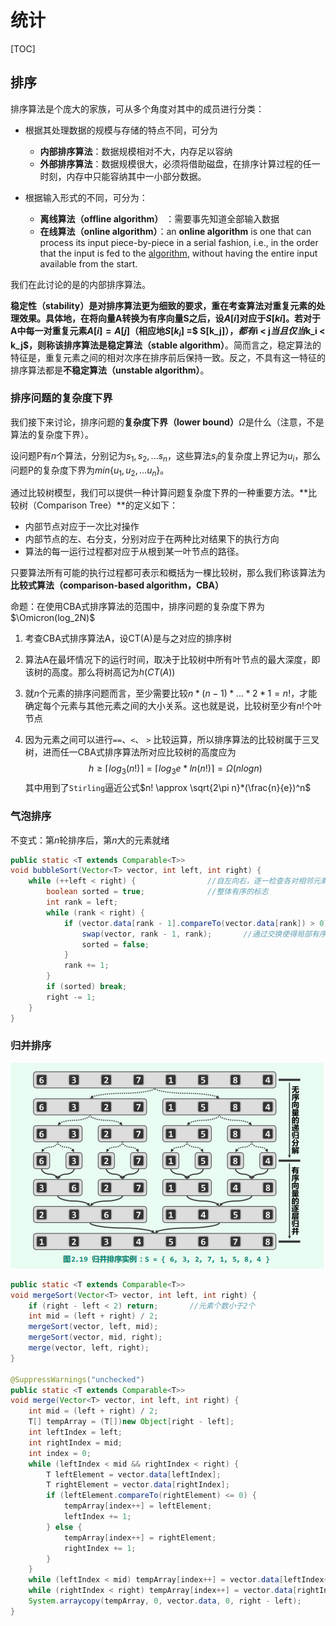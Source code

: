 # 统计

[TOC]

## 排序

排序算法是个庞大的家族，可从多个角度对其中的成员进行分类：

- 根据其处理数据的规模与存储的特点不同，可分为

  - **内部排序算法**：数据规模相对不大，内存足以容纳
  - **外部排序算法**：数据规模很大，必须将借助磁盘，在排序计算过程的任一时刻，内存中只能容纳其中一小部分数据。

- 根据输入形式的不同，可分为：

  - **离线算法（offline algorithm）** ：需要事先知道全部输入数据
  - **在线算法（online algorithm）**：an **online algorithm** is one that can process its input piece-by-piece in a serial fashion, i.e., in the order that the input is fed to the [algorithm](https://en.wikipedia.org/wiki/Algorithm), without having the entire input available from the start.

  

我们在此讨论的是的内部排序算法。



**稳定性（stability）**是对排序算法更为细致的要求，重在考查算法对重复元素的处理效果。具体地，在将向量A转换为有序向量S之后，设$A[i]$对应于$S[ki]$。若对于A中每一对重复元素$A[i] = A[j]$（相应地$S[k_i]$ =$ S[k_j]$），都有$i < j$当且仅当$k_i < k_j$，则称该排序算法是**稳定算法（stable algorithm）**。简而言之，稳定算法的特征是，重复元素之间的相对次序在排序前后保持一致。反之，不具有这一特征的排序算法都是**不稳定算法（unstable algorithm）**。

### 排序问题的复杂度下界

我们接下来讨论，排序问题的**复杂度下界（lower bound）**$\Omega$是什么（注意，不是算法的复杂度下界）。

设问题P有$n$个算法，分别记为$s_1, s_2, ... s_n$，这些算法$s_i$的复杂度上界记为$u_i$，那么问题P的复杂度下界为$min\{u_1, u_2, ... u_n\}$。

通过比较树模型，我们可以提供一种计算问题复杂度下界的一种重要方法。**比较树（Comparison Tree）**的定义如下：

- 内部节点对应于一次比对操作
- 内部节点的左、右分支，分别对应于在两种比对结果下的执行方向
- 算法的每一运行过程都对应于从根到某一叶节点的路径。

只要算法所有可能的执行过程都可表示和概括为一棵比较树，那么我们称该算法为**比较式算法（comparison-based algorithm，CBA）**

命题：在使用CBA式排序算法的范围中，排序问题的复杂度下界为$\Omicron(log_2N)$

1. 考查CBA式排序算法A，设CT(A)是与之对应的排序树

2. 算法A在最坏情况下的运行时间，取决于比较树中所有叶节点的最大深度，即该树的高度。那么将树高记为$h(CT(A))$

3. 就$n$个元素的排序问题而言，至少需要比较$n * (n - 1) * ... * 2 * 1 = n!$，才能确定每个元素与其他元素之间的大小关系。这也就是说，比较树至少有$n!$个叶节点

4. 因为元素之间可以进行`==`、`<`、 `>` 比较运算，所以排序算法的比较树属于三叉树，进而任一CBA式排序算法所对应比较树的高度应为
   $$
   h \geq \lceil log_3(n!) \rceil = \lceil log_3e*ln(n!)\rceil = \Omega(nlogn)
   $$
   其中用到了`Stirling`逼近公式$n! \approx \sqrt{2\pi n}*(\frac{n}{e})^n$

   

### 气泡排序

不变式：第$n$轮排序后，第$n$大的元素就绪

~~~java
public static <T extends Comparable<T>>
void bubbleSort(Vector<T> vector, int left, int right) {
    while (++left < right) {                //自左向右，逐一检查各对相邻元素
        boolean sorted = true;              //整体有序的标志
        int rank = left;
        while (rank < right) {
            if (vector.data[rank - 1].compareTo(vector.data[rank]) > 0) {   //发现逆序对
                swap(vector, rank - 1, rank);       //通过交换使得局部有序
                sorted = false;
            }
            rank += 1;
        }
        if (sorted) break;
        right -= 1;
    }
}
~~~

### 归并排序

![image-20230817123347477](assets/image-20230817123347477.png)

~~~java
public static <T extends Comparable<T>>
void mergeSort(Vector<T> vector, int left, int right) {
    if (right - left < 2) return;       //元素个数小于2个
    int mid = (left + right) / 2;
    mergeSort(vector, left, mid);
    mergeSort(vector, mid, right);
    merge(vector, left, right);
}

@SuppressWarnings("unchecked")
public static <T extends Comparable<T>>
void merge(Vector<T> vector, int left, int right) {
    int mid = (left + right) / 2;
    T[] tempArray = (T[])new Object[right - left];
    int leftIndex = left;
    int rightIndex = mid;
    int index = 0;
    while (leftIndex < mid && rightIndex < right) {
        T leftElement = vector.data[leftIndex];
        T rightElement = vector.data[rightIndex];
        if (leftElement.compareTo(rightElement) <= 0) {
            tempArray[index++] = leftElement;
            leftIndex += 1;
        } else {
            tempArray[index++] = rightElement;
            rightIndex += 1;
        }
    }
    while (leftIndex < mid) tempArray[index++] = vector.data[leftIndex++];
    while (rightIndex < right) tempArray[index++] = vector.data[rightIndex++];
    System.arraycopy(tempArray, 0, vector.data, 0, right - left);
}
~~~

